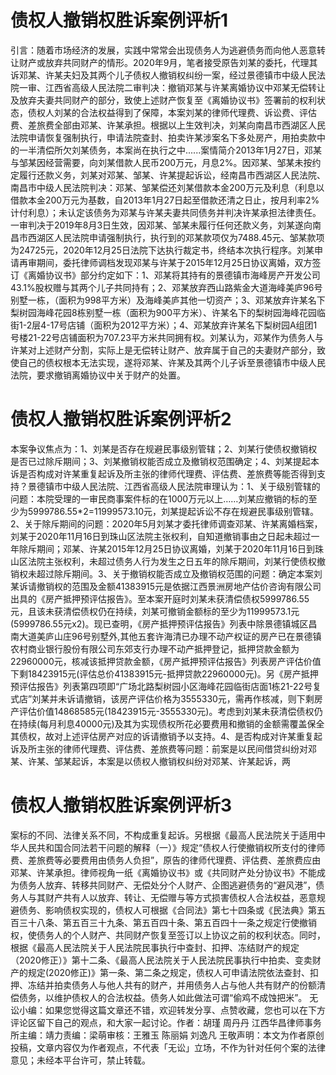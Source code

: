 # 债权人撤销权胜诉案例评析1

引言：随着市场经济的发展，实践中常常会出现债务人为逃避债务而向他人恶意转让财产或放弃共同财产的情形。2020年9月，笔者接受原告刘某的委托，代理其诉邓某、许某夫妇及其两个儿子债权人撤销权纠纷一案，经过景德镇市中级人民法院一审、江西省高级人民法院二审判决：撤销邓某与许某离婚协议中邓某无偿转让及放弃夫妻共同财产的部分，致使上述财产恢复至《离婚协议书》签署前的权利状态，债权人刘某的合法权益得到了保障，本案刘某的律师代理费、诉讼费、评估费、差旅费全部由邓某、许某承担。根据以上生效判决，刘某向南昌市西湖区人民法院申请恢复强制执行，申请法院查封、拍卖许某涉案名下多处房产，用拍卖款中的一半清偿所欠刘某债务，本案尚在执行之中......案情简介2013年1月27日，邓某与邹某因经营需要，向刘某借款人民币200万元，月息2%。因邓某、邹某未按约定履行还款义务，刘某对邓某、邹某、许某提起诉讼，经南昌市西湖区人民法院、南昌市中级人民法院判决：邓某、邹某偿还刘某借款本金200万元及利息（利息以借款本金200万元为基数，自2013年1月27日起至借款还清之日止，按月利率2%计付利息）；未认定该债务为邓某与许某夫妻共同债务并判决许某承担法律责任。一审判决于2019年8月3日生效，因邓某、邹某未履行任何还款义务，刘某遂向南昌市西湖区人民法院申请强制执行，执行到的邓某款项仅为7488.45元、邹某款项为24725元，2020年12月25日法院下达执行裁定书，终结本次执行程序。刘某申请再审期间，委托律师调档发现邓某与许某于2015年12月25日协议离婚，双方签订《离婚协议书》部分约定如下：1、邓某将其持有的景德镇市海峰房产开发公司43.1%股权赠与其两个儿子共同持有；2、邓某放弃西山路紫金大道海峰美庐96号别墅一栋，（面积为998平方米）及海峰美庐其他一切资产；3、邓某放弃许某名下梨树园海峰花园8栋别墅一栋（面积为900平方米）、许某名下的梨树园海峰花园临街1-2层4-17号店铺（面积为2012平方米）；4、邓某放弃许某名下梨树园A组团1号楼21-22号店铺面积为707.23平方米共同拥有权。刘某认为，邓某作为债务人与许某对上述财产分割，实际上是无偿转让财产、放弃属于自己的夫妻财产部分，致使自己的债权根本无法实现，遂将邓某、许某及其两个儿子诉至景德镇市中级人民法院，要求撤销离婚协议中关于财产的处置。

# 债权人撤销权胜诉案例评析2

本案争议焦点为：1、刘某是否存在规避民事级别管辖；2、刘某行使债权撤销权是否已过除斥期间；3、刘某撤销权能否成立及撤销权范围确定；4、刘某提起本诉是否构成对许某重复起诉及所主张的律师代理费、评估费、差旅费等能否得到支持？景德镇市中级人民法院、江西省高级人民法院审理认为：1、关于级别管辖的问题：本院受理的一审民商事案件标的在1000万元以上……刘某应撤销的标的至少为5999786.55*2=11999573.10元，刘某提起诉讼不存在规避民事级别管辖。2、关于除斥期间的问题：2020年5月刘某才委托律师调查邓某、许某离婚档案，刘某于2020年11月16日到珠山区法院主张权利，自知道撤销事由之日起未超过一年除斥期间；邓某、许某2015年12月25日协议离婚，刘某于2020年11月16日到珠山区法院主张权利，未超过债务人行为发生之日五年的除斥期间，刘某行使债权撤销权未超过除斥期间。3、关于撤销权能否成立及撤销权范围的问题：确定本案刘某诉请撤销权的范围及金额41383915元是依据江西景洲房地产估价咨询有限公司出具的《房产抵押预评估报告》。至本案开庭时刘某未获清偿债权5999786.55元，且该未获清偿债权仍在持续，刘某可撤销金额标的至少为11999573.1元(5999786.55元x2)。现已查明，《房产抵押预评估报告》列表中除景德镇城区昌南大道美庐山庄96号别墅外,其他五套许海清已办理不动产权证的房产已在景德镇农村商业银行股份有限公司东郊支行办理不动产抵押登记，抵押贷款金额为22960000元，核减该抵押贷款金额，《房产抵押预评估报告》列表房产评估价值下剩18423915元(评估总价41383915元-抵押贷款22960000元)。另《房产抵押预评估报告》列表第四项即“广场北路梨树园小区海峰花园临街店面1栋21-22号复式店”刘某并未诉请撤销，该房产评估价格为3555330元，需再作核减，则下剩房产评估价值14868585元(18423915元-3555330元)。考虑到刘某未获清偿债权仍在持续(每月利息40000元)及其为实现债权所花必要费用和撤销的金额需覆盖保全其债权，故对上述评估房产对应的诉请撤销予以支持。4、是否构成对许某重复起诉及所主张的律师代理费、评估费、差旅费等问题：前案是以民间借贷纠纷对邓某、许某、邹某起诉，本案是以债权人撤销权纠纷对邓某、许某起诉，两

# 债权人撤销权胜诉案例评析3

案标的不同、法律关系不同，不构成重复起诉。另根据《最高人民法院关于适用中华人民共和国合同法若干问题的解释（一）》规定“债权人行使撤销权所支付的律师费、差旅费等必要费用由债务人负担”，原告的律师代理费、评估费、差旅费应由邓某、许某承担。律师视角一纸《离婚协议书》或《共同财产处分协议书》不能成为债务人放弃、转移共同财产、无偿处分个人财产、企图逃避债务的“避风港”，债务人与其财产共有人以放弃、转让、无偿赠与等方式损害债权人合法权益，恶意规避债务、影响债权实现的，债权人可根据《合同法》第七十四条或《民法典》第五百三十八条、第五百三十九条、第五百四十条、第五百四十一条之规定行使撤销权，使债务人的个人财产、共同财产恢复至签订以上协议之前的权利状态。同时，根据《最高人民法院关于人民法院民事执行中查封、扣押、冻结财产的规定（2020修正）》第十二条、《最高人民法院关于人民法院民事执行中拍卖、变卖财产的规定(2020修正)》第一条、第二条之规定，债权人可申请法院依法查封、扣押、冻结并拍卖债务人与他人共有的财产，并用债务人占与他人共有财产的份额清偿债务，以维护债权人的合法权益。债务人如此做法可谓“偷鸡不成蚀把米”。 无讼小编：如果您觉得这篇文章还不错，欢迎转发分享、点赞收藏，您也可以在下方评论区留下自己的观点，和大家一起讨论。作者：胡瑾 周丹丹 江西华昌律师事务所主编：靖力责编：梁萌审核：王雅玉 陈丽娟 刘逸凡 王敬声明：本文为作者原创投稿，文章内容仅为作者观点，不代表「无讼」立场，不作为针对任何个案的法律意见；未经本平台许可，禁止转载。

